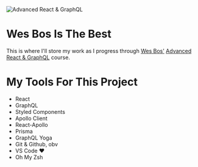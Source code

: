 ![Advanced React & GraphQL](https://advancedreact.com/images/ARG/arg-facebook-share.png)

# Wes Bos Is The Best
This is where I'll store my work as I progress through [Wes Bos'](https://WesBos.com/) [Advanced React & GraphQL](https://AdvancedReact.com) course.

# My Tools For This Project

* React
* GraphQL
* Styled Components
* Apollo Client
* React-Apollo
* Prisma
* GraphQL Yoga
* Git & Github, obv
* VS Code ❤️
* Oh My Zsh